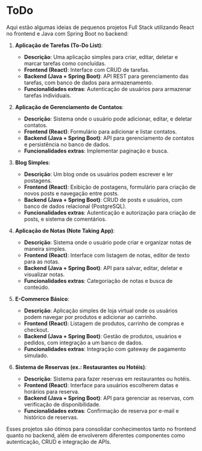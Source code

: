 # ToDo

Aqui estão algumas ideias de pequenos projetos Full Stack utilizando React no frontend e Java com Spring Boot no backend:

1. **Aplicação de Tarefas (To-Do List)**:
   - **Descrição**: Uma aplicação simples para criar, editar, deletar e marcar tarefas como concluídas.
   - **Frontend (React)**: Interface com CRUD de tarefas.
   - **Backend (Java + Spring Boot)**: API REST para gerenciamento das tarefas, com banco de dados para armazenamento.
   - **Funcionalidades extras**: Autenticação de usuários para armazenar tarefas individuais.

2. **Aplicação de Gerenciamento de Contatos**:
   - **Descrição**: Sistema onde o usuário pode adicionar, editar, e deletar contatos.
   - **Frontend (React)**: Formulário para adicionar e listar contatos.
   - **Backend (Java + Spring Boot)**: API para gerenciamento de contatos e persistência no banco de dados.
   - **Funcionalidades extras**: Implementar paginação e busca.

3. **Blog Simples**:
   - **Descrição**: Um blog onde os usuários podem escrever e ler postagens.
   - **Frontend (React)**: Exibição de postagens, formulário para criação de novos posts e navegação entre posts.
   - **Backend (Java + Spring Boot)**: CRUD de posts e usuários, com banco de dados relacional (PostgreSQL).
   - **Funcionalidades extras**: Autenticação e autorização para criação de posts, e sistema de comentários.

4. **Aplicação de Notas (Note Taking App)**:
   - **Descrição**: Sistema onde o usuário pode criar e organizar notas de maneira simples.
   - **Frontend (React)**: Interface com listagem de notas, editor de texto para as notas.
   - **Backend (Java + Spring Boot)**: API para salvar, editar, deletar e visualizar notas.
   - **Funcionalidades extras**: Categoriação de notas e busca de conteúdo.

5. **E-Commerce Básico**:
   - **Descrição**: Aplicação simples de loja virtual onde os usuários podem navegar por produtos e adicionar ao carrinho.
   - **Frontend (React)**: Listagem de produtos, carrinho de compras e checkout.
   - **Backend (Java + Spring Boot)**: Gestão de produtos, usuários e pedidos, com integração a um banco de dados.
   - **Funcionalidades extras**: Integração com gateway de pagamento simulado.

6. **Sistema de Reservas (ex.: Restaurantes ou Hotéis)**:
   - **Descrição**: Sistema para fazer reservas em restaurantes ou hotéis.
   - **Frontend (React)**: Interface para usuários escolherem datas e horários para reserva.
   - **Backend (Java + Spring Boot)**: API para gerenciar as reservas, com verificação de disponibilidade.
   - **Funcionalidades extras**: Confirmação de reserva por e-mail e histórico de reservas.

Esses projetos são ótimos para consolidar conhecimentos tanto no frontend quanto no backend, além de envolverem diferentes componentes como autenticação, CRUD e integração de APIs.
